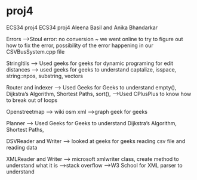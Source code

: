 # proj4
ECS34 proj4
ECS34 proj4 Aleena Basil and Anika Bhandarkar

Errors 
-->Stoul error: no conversion ~ we went online to try to figure out how to fix the error, possibility of the error happening in our CSVBusSystem.cpp file

StringItils
--> Used geeks for geeks for dynamic programing for edit distances 
--> used geeks for geeks to understand captalize, isspace, string::npos, substring, vectors

Router and indexer
--> Used Geeks for Geeks to understand empty(), Dijkstra’s Algorithm, Shortest Paths, sort(),
-->Used CPlusPlus to know how to break out of loops

Openstreetmap
--> wiki osm xml
-->graph geek for geeks

Planner
--> Used Geeks for Geeks to understand Dijkstra’s Algorithm, Shortest Paths, 

DSVReader and Writer
--> looked at geeks for geeks reading csv file and reading data

XMLReader and Writer
--> microsoft xmlwriter class, create method to understand what it is
-->stack overflow
-->W3 School for XML parser to understand

